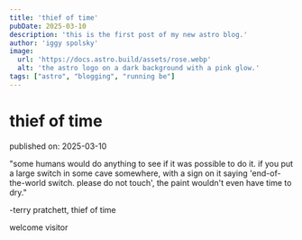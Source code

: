 ```yaml
---
title: 'thief of time'
pubDate: 2025-03-10
description: 'this is the first post of my new astro blog.'
author: 'iggy spolsky'
image:
  url: 'https://docs.astro.build/assets/rose.webp'
  alt: 'the astro logo on a dark background with a pink glow.'
tags: ["astro", "blogging", "running be"]
---
```

# thief of time

published on: 2025-03-10

"some humans would do anything to see if it was possible to do it. if you put a large switch in some cave somewhere, with a sign on it saying 'end-of-the-world switch. please do not touch', the paint wouldn't even have time to dry." 

-terry pratchett, thief of time

welcome visitor